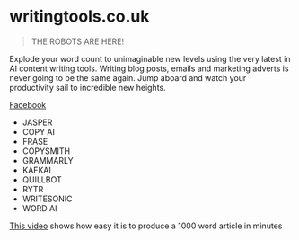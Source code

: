 # writingtools.co.uk

> THE ROBOTS ARE HERE!

Explode your word count to unimaginable new levels using the very latest in AI content writing tools. Writing blog posts, emails and marketing adverts is never going to be the same again.
Jump aboard and watch your productivity sail to incredible new heights.

[Facebook](https://www.facebook.com/Writing-Tools-100900875903206)

- JASPER
- COPY AI
- FRASE
- COPYSMITH
- GRAMMARLY
- KAFKAI
- QUILLBOT
- RYTR
- WRITESONIC
- WORD AI

[This video](https://writingtools.co.uk/1000-words.html) shows how easy it is to produce a 1000 word article in minutes